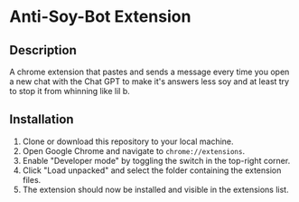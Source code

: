 # Anti-Soy-Bot Extension

## Description
A chrome extension that pastes and sends a message every time you open a new chat with the Chat GPT to make it's answers less soy and at least try to stop it from whinning like lil b.

## Installation

1. Clone or download this repository to your local machine.
2. Open Google Chrome and navigate to `chrome://extensions`.
3. Enable "Developer mode" by toggling the switch in the top-right corner.
4. Click "Load unpacked" and select the folder containing the extension files.
5. The extension should now be installed and visible in the extensions list.
